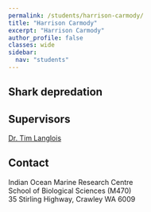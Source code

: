 ```yaml
---
permalink: /students/harrison-carmody/
title: "Harrison Carmody"
excerpt: "Harrison Carmody"
author_profile: false
classes: wide
sidebar:
  nav: "students"
---
```

## Shark depredation

## Supervisors
[Dr. Tim Langlois](https://uwamegfisheries.github.io/researchers/tim-langlois/)

## Contact
<p class="address"><i class="far fa-building"></i> Indian Ocean Marine Research Centre <br>
School of Biological Sciences (M470)<br>
35 Stirling Highway, Crawley WA 6009</p>

<p class="phoneemail"><i class="far fa-envelope-open"></i>&nbsp;&nbsp;<a href="mailto:"></a><br>

